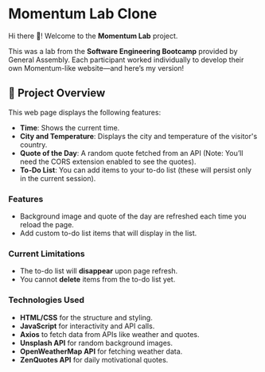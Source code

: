 # Momentum Lab Clone

Hi there 👋! Welcome to the **Momentum Lab** project.

This was a lab from the **Software Engineering Bootcamp** provided by General Assembly. Each participant worked individually to develop their own Momentum-like website—and here’s my version!


## 📜 Project Overview

This web page displays the following features:

- **Time**: Shows the current time.
- **City and Temperature**: Displays the city and temperature of the visitor's country.
- **Quote of the Day**: A random quote fetched from an API (Note: You’ll need the CORS extension enabled to see the quotes).
- **To-Do List**: You can add items to your to-do list (these will persist only in the current session).

### Features

- Background image and quote of the day are refreshed each time you reload the page.
- Add custom to-do list items that will display in the list.

### Current Limitations

- The to-do list will **disappear** upon page refresh.
- You cannot **delete** items from the to-do list yet.
  
### Technologies Used

- **HTML/CSS** for the structure and styling.
- **JavaScript** for interactivity and API calls.
- **Axios** to fetch data from APIs like weather and quotes.
- **Unsplash API** for random background images.
- **OpenWeatherMap API** for fetching weather data.
- **ZenQuotes API** for daily motivational quotes.


